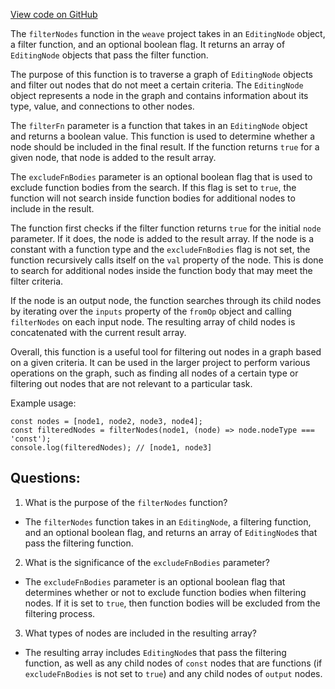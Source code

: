 [View code on GitHub](https://github.com/wandb/weave/weave-js/src/core/util/filter.ts)

The `filterNodes` function in the `weave` project takes in an `EditingNode` object, a filter function, and an optional boolean flag. It returns an array of `EditingNode` objects that pass the filter function.

The purpose of this function is to traverse a graph of `EditingNode` objects and filter out nodes that do not meet a certain criteria. The `EditingNode` object represents a node in the graph and contains information about its type, value, and connections to other nodes.

The `filterFn` parameter is a function that takes in an `EditingNode` object and returns a boolean value. This function is used to determine whether a node should be included in the final result. If the function returns `true` for a given node, that node is added to the result array.

The `excludeFnBodies` parameter is an optional boolean flag that is used to exclude function bodies from the search. If this flag is set to `true`, the function will not search inside function bodies for additional nodes to include in the result.

The function first checks if the filter function returns `true` for the initial `node` parameter. If it does, the node is added to the result array. If the node is a constant with a function type and the `excludeFnBodies` flag is not set, the function recursively calls itself on the `val` property of the node. This is done to search for additional nodes inside the function body that may meet the filter criteria.

If the node is an output node, the function searches through its child nodes by iterating over the `inputs` property of the `fromOp` object and calling `filterNodes` on each input node. The resulting array of child nodes is concatenated with the current result array.

Overall, this function is a useful tool for filtering out nodes in a graph based on a given criteria. It can be used in the larger project to perform various operations on the graph, such as finding all nodes of a certain type or filtering out nodes that are not relevant to a particular task. 

Example usage:

```
const nodes = [node1, node2, node3, node4];
const filteredNodes = filterNodes(node1, (node) => node.nodeType === 'const');
console.log(filteredNodes); // [node1, node3]
```
## Questions: 
 1. What is the purpose of the `filterNodes` function?
- The `filterNodes` function takes in an `EditingNode`, a filtering function, and an optional boolean flag, and returns an array of `EditingNode`s that pass the filtering function. 

2. What is the significance of the `excludeFnBodies` parameter?
- The `excludeFnBodies` parameter is an optional boolean flag that determines whether or not to exclude function bodies when filtering nodes. If it is set to `true`, then function bodies will be excluded from the filtering process. 

3. What types of nodes are included in the resulting array?
- The resulting array includes `EditingNode`s that pass the filtering function, as well as any child nodes of `const` nodes that are functions (if `excludeFnBodies` is not set to `true`) and any child nodes of `output` nodes.